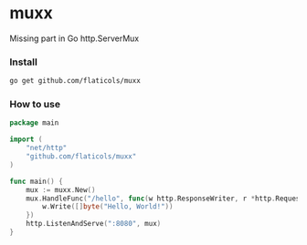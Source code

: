 # muxx
Missing part in Go http.ServerMux

### Install

```bash
go get github.com/flaticols/muxx
```

### How to use

```go
package main

import (
    "net/http"
    "github.com/flaticols/muxx"
)

func main() {
    mux := muxx.New()
    mux.HandleFunc("/hello", func(w http.ResponseWriter, r *http.Request) {
        w.Write([]byte("Hello, World!"))
    })
    http.ListenAndServe(":8080", mux)
}
```